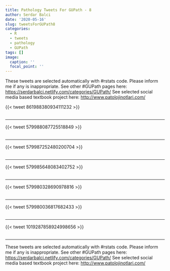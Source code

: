 ```yaml
---
title: Pathology Tweets For GUPath - 8
author: Serdar Balci
date: '2020-05-16'
slug: tweetsForGUPath8
categories:
  - R
  - tweets
  - pathology
  - GUPath
tags: []
image:
  caption: ''
  focal_point: ''
---
```



These tweets are selected automatically with #rstats code. Please inform me if any is inappropriate.
See other #GUPath pages here: https://serdarbalci.netlify.com/categories/GUPath/ 
See selected social media based textbook project here: http://www.patolojinotlari.com/

{{< tweet 861988380934111232 >}}
<br>
<br>
<hr>
{{< tweet 579988087725518849 >}}
<br>
<br>
<hr>
{{< tweet 579987252480200704 >}}
<br>
<br>
<hr>
{{< tweet 579985648083402752 >}}
<br>
<br>
<hr>
{{< tweet 579980328690978816 >}}
<br>
<br>
<hr>
{{< tweet 579980036817682433 >}}
<br>
<br>
<hr>
{{< tweet 1019287858924998656 >}}
<br>
<br>
<hr>


These tweets are selected automatically with #rstats code. Please inform me if any is inappropriate.
See other #GUPath pages here: https://serdarbalci.netlify.com/categories/GUPath/ 
See selected social media based textbook project here: http://www.patolojinotlari.com/
